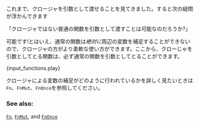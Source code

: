 <!-- Since closures may be used as arguments, you might wonder if the same can be said
about functions. And indeed they can! However, because a function can
*never* capture variables, closures are strictly more flexible. Therefore, any
function which can take a closure as an argument can also take a function. -->
これまで、クロージャを引数として渡せることを見てきました。すると次の疑問が浮かんできます

「クロージャではない普通の関数を引数として渡すことは可能なのだろうか?」

可能です!とはいえ、通常の関数は*絶対に*周辺の変数を補足することができないので、クロージャの方がより柔軟な使い方ができます。ここから、クローじゃを引数としてとる関数は、必ず通常の関数を引数としてとることができます。

{input_functions.play}

<!-- As an additional note, the `Fn`, `FnMut`, and `FnOnce` `traits` dictate how
a closure captures variables from the enclosing scope.  -->
クロージャによる変数の補足がどのように行われているかを詳しく見たいときは`Fn`、`FnMut`、`FnOnce`を参照してください。

### See also:

[`Fn`][fn], [`FnMut`][fn_mut], and [`FnOnce`][fn_once]

[fn]: http://doc.rust-lang.org/std/ops/trait.Fn.html
[fn_mut]: http://doc.rust-lang.org/std/ops/trait.FnMut.html
[fn_once]: http://doc.rust-lang.org/std/ops/trait.FnOnce.html
